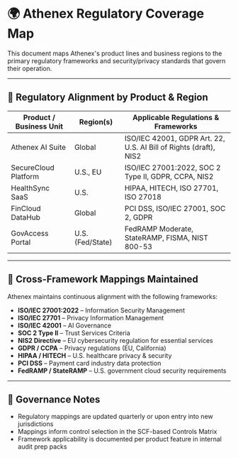 # 🌍 Athenex Regulatory Coverage Map

This document maps Athenex's product lines and business regions to the primary regulatory frameworks and security/privacy standards that govern their operation.

---

## 🔹 Regulatory Alignment by Product & Region

| Product / Business Unit | Region(s) | Applicable Regulations & Frameworks |
|-------------------------|-----------|-------------------------------------|
| Athenex AI Suite        | Global    | ISO/IEC 42001, GDPR Art. 22, U.S. AI Bill of Rights (draft), NIS2 |
| SecureCloud Platform    | U.S., EU  | ISO/IEC 27001:2022, SOC 2 Type II, GDPR, CCPA, NIS2 |
| HealthSync SaaS         | U.S.      | HIPAA, HITECH, ISO 27701, ISO 27018 |
| FinCloud DataHub        | Global    | PCI DSS, ISO/IEC 27001, SOC 2, GDPR |
| GovAccess Portal        | U.S. (Fed/State) | FedRAMP Moderate, StateRAMP, FISMA, NIST 800-53 |

---

## 🔹 Cross-Framework Mappings Maintained

Athenex maintains continuous alignment with the following frameworks:
- **ISO/IEC 27001:2022** – Information Security Management
- **ISO/IEC 27701** – Privacy Information Management
- **ISO/IEC 42001** – AI Governance
- **SOC 2 Type II** – Trust Services Criteria
- **NIS2 Directive** – EU cybersecurity regulation for essential services
- **GDPR / CCPA** – Privacy regulations (EU, California)
- **HIPAA / HITECH** – U.S. healthcare privacy & security
- **PCI DSS** – Payment card industry data protection
- **FedRAMP / StateRAMP** – U.S. government cloud security requirements

---

## 🔁 Governance Notes

- Regulatory mappings are updated quarterly or upon entry into new jurisdictions
- Mappings inform control selection in the SCF-based Controls Matrix
- Framework applicability is documented per product feature in internal audit prep packs
